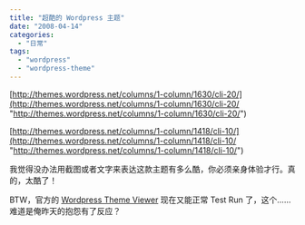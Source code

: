 ```yaml
---
title: "超酷的 Wordpress 主题"
date: "2008-04-14"
categories: 
  - "日常"
tags: 
  - "wordpress"
  - "wordpress-theme"
---
```


[http://themes.wordpress.net/columns/1-column/1630/cli-20/](http://themes.wordpress.net/columns/1-column/1630/cli-20/ "http://themes.wordpress.net/columns/1-column/1630/cli-20/")

[http://themes.wordpress.net/columns/1-column/1418/cli-10/](http://themes.wordpress.net/columns/1-column/1418/cli-10/ "http://themes.wordpress.net/columns/1-column/1418/cli-10/")

我觉得没办法用截图或者文字来表达这款主题有多么酷，你必须亲身体验才行。真的，太酷了！

BTW，官方的 [Wordpress Theme Viewer](http://themes.wordpress.net/) 现在又能正常 Test Run 了，这个……难道是俺昨天的抱怨有了反应？
